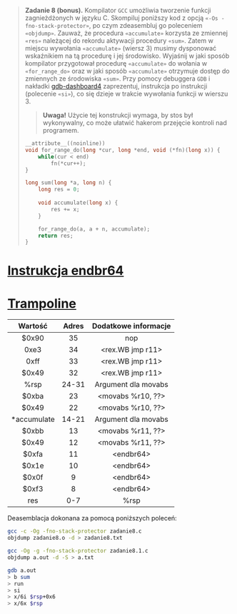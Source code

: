 > **Zadanie 8 (bonus).** Kompilator `GCC` umożliwia tworzenie funkcji zagnieżdżonych w języku C. Skompiluj poniższy kod z opcją `«-Os -fno-stack-protector»`, po czym zdeasembluj go poleceniem `«objdump»`. Zauważ, że procedura `«accumulate»` korzysta ze zmiennej `«res»` należącej do rekordu aktywacji procedury `«sum»`. Zatem w miejscu wywołania `«accumulate»` (wiersz $3$) musimy dysponować wskaźnikiem na tą procedurę i jej środowisko. Wyjaśnij w jaki sposób kompilator przygotował procedurę `«accumulate»` do wołania w `«for_range_do»` oraz w jaki sposób `«accumulate»` otrzymuje dostęp do zmiennych ze środowiska `«sum»`. Przy pomocy debuggera `GDB` i nakładki [gdb-dashboard4](https://github.com/cyrus-and/gdb-dashboard) zaprezentuj, instrukcja po instrukcji (polecenie `«si»`), co się dzieje w trakcie wywołania funkcji w wierszu $3$.
>> **Uwaga!** Użycie tej konstrukcji wymaga, by stos był wykonywalny, co może ułatwić hakerom przejęcie kontroli nad programem.
> ```c
> __attribute__((noinline))
> void for_range_do(long *cur, long *end, void (*fn)(long x)) {
>     while(cur < end)
>         fn(*cur++);
> }
> 
> long sum(long *a, long n) {
>     long res = 0;
>     
>     void accumulate(long x) {
>         res += x;
>     }
> 
>     for_range_do(a, a + n, accumulate);
>     return res;
> }
> ```

# [Instrukcja endbr64](https://exchangetuts.com/what-does-the-endbr64-instruction-actually-do-1639565284885908)
# [Trampoline](https://en.wikipedia.org/wiki/Trampoline_(computing)#High-level_programming)

|   Wartość   | Adres | Dodatkowe informacje |
|:-----------:|:-----:|:--------------------:|
|    $0x90    |   35  |          nop         |
|     0xe3    |   34  |   <rex.WB jmp r11>   |
|     0xff    |   33  |   <rex.WB jmp r11>   |
|    $0x49    |   32  |   <rex.WB jmp r11>   |
|     %rsp    | 24-31 |  Argument dla movabs |
|    $0xba    |   23  |   <movabs %r10, ??>  |
|    $0x49    |   22  |   <movabs %r10, ??>  |
| *accumulate | 14-21 |  Argument dla movabs |
|    $0xbb    |   13  |   <movabs %r11, ??>  |
|    $0x49    |   12  |   <movabs %r11, ??>  |
|    $0xfa    |   11  |      \<endbr64>      |
|    $0x1e    |   10  |      \<endbr64>      |
|    $0x0f    |   9   |      \<endbr64>      |
|    $0xf3    |   8   |      \<endbr64>      |
|     res     |  0-7  |         %rsp         |

Deasemblacja dokonana za pomocą poniższych poleceń:
```bash
gcc -c -Og -fno-stack-protector zadanie8.c
objdump zadanie8.o -d > zadanie8.txt

gcc -Og -g -fno-stack-protector zadanie8.1.c
objdump a.out -d -S > a.txt

gdb a.out
> b sum
> run
> si
> x/6i $rsp+0x6
> x/6x $rsp
```